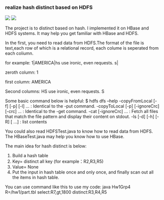 ﻿### realize hash distinct based on HDFS
![](https://img.shields.io/badge/language-C++-red.svg) 
![](https://img.shields.io/badge/license-MIT-000000.svg)

The project is to distinct based on hash. I implemented it on HBase and HDFS systems.
It may help you get familiar with HBase and HDFS.

In the first, you need to read data from HDFS.The format of the file is text,each row
of which is a relational record, each colume is seperated from each coliumn.

for example:
1|AMERICA|hs use ironic, even requests. s|

zeroth column: 1

first column: AMERICA

Second columns: HS use ironic, even requests. S

Some basic command below is helpful:
  $ hdfs dfs –help
  -copyFromLocal [-f] [-p] [-l] <localsrc> ... <dst> :
Identical to the -put command.
  -copyToLocal [-p] [-ignoreCrc] [-crc] <src> ... <localdst> :
Identical to the -get command.
  -cat [-ignoreCrc] <src> ... :
Fetch all files that match the file pattern <src> and display
their content on stdout.
  -ls [-d] [-h] [-R] [<path> ...] :
list contents

You could also read HDFSTest.java to know how to read data from HDFS. The HBaseTest.java
may help you know how to use HBase.

The main idea for hash distinct is below:
1. Build a hash table
2. Key= distinct all key (for example：R2,R3,R5)
3. Value= None
4. Put the input in hash table once and only once, and finally scan out all the items
   in hash table.

You can use command like this to use my code:
java Hw1Grp4 R=/hw1/part.tbl select:R7,gt,1800 distinct:R3,R4,R5
